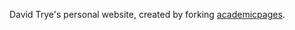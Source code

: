 David Trye's personal website, created by forking [academicpages](https://academicpages.github.io/).